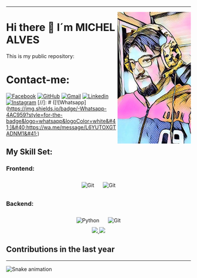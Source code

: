 ---
<img align="right" src="images/perfil.jpeg" width="200">

# Hi there 👋 I´m MICHEL ALVES 

This is my public repository:


# Contact-me:

[![Facebook](https://img.shields.io/badge/facebook-005FED.svg?style=for-the-badge&logo=facebook&logoColor=white)](https://www.facebook.com/michel.alves.39948)
[![GitHub](https://img.shields.io/badge/Github-100000?style=for-the-badge&logo=github&logoColor=white)](https://github.com/Michel4lves)
[![Gmail](https://img.shields.io/badge/-Gmail-FF0000?style=for-the-badge&labelColor=FF0000&logo=gmail&logoColor=white)](mailto:michelsantosa@gmail.com?subject=[GitHub]%20Acabei%20de%20ver%20o%20seu%20GitHub)
[![Linkedin](https://img.shields.io/badge/-Linkedin-0e76a8?style=for-the-badge&logo=Linkedin&logoColor=white)](https://www.linkedin.com/in/michel-alves-892457232/)
[![Instagram](https://img.shields.io/badge/instagram-E4405F.svg?style=for-the-badge&logo=instagram&logoColor=white)](https://www.instagram.com/m1ch3l_alv3s/)
[//]: # ([![Whatsapp]&#40;https://img.shields.io/badge/-Whatsapp-4AC959?style=for-the-badge&logo=whatsapp&logoColor=white&#41;]&#40;https://wa.me/message/L6YUTOXGTADNM1&#41;)

## My Skill Set:

### Frontend:
<div align="center">
  <img style="margin: 10px" src="https://profilinator.rishav.dev/skills-assets/html5-original-wordmark.svg" alt="Git" height="50" />
  <img style="margin: 10px" src="https://profilinator.rishav.dev/skills-assets/css3-original-wordmark.svg" alt="Git" height="50" />
</div>  

### Backend:
<div align="center">
  <img style="margin: 10px" src="https://profilinator.rishav.dev/skills-assets/python-original.svg" alt="Python" height="50" />  
  <img style="margin: 10px" src="https://profilinator.rishav.dev/skills-assets/git-scm-icon.svg" alt="Git" height="50" />  
</div>

<div align="center">
  <a href="https://github.com/Michel4lves">
    <img height="180em" src="https://github-readme-stats.vercel.app/api?username=Michel4lves&show_icons=true&theme=dracula&include_all_commits=true&count_private=true"/>
    <img height="180em" src="https://github-readme-stats.vercel.app/api/top-langs/?username=Michel4lves&hide=Jupyter%20Notebook,Java,CSS,Jinja,Shell,Makefile,Mako&langs_count=5&layout=compact&theme=dracula"/>
  </a>
</div>

## Contributions in the last year

<hr/>

![Snake animation](https://github.com/huogerac/huogerac/blob/output/github-contribution-grid-snake.svg)


<span style="font-size:3em;"></span>
<span style="font-size:2em;"></span>
<span style="color:yellow; font-size:6em; font-family:algerian;"></span>
<span style="color:yellow; font-size:5em; font-family:algerian;"></span>
<span style="color:yellow; font-size:3em;"></span>
